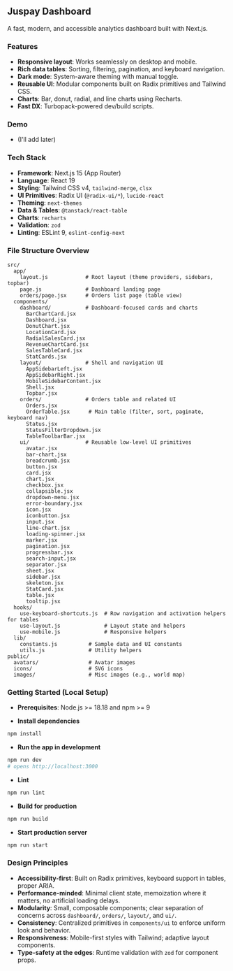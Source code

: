 ## Juspay Dashboard

A fast, modern, and accessible analytics dashboard built with Next.js.

### Features

- **Responsive layout**: Works seamlessly on desktop and mobile.
- **Rich data tables**: Sorting, filtering, pagination, and keyboard navigation.
- **Dark mode**: System-aware theming with manual toggle.
- **Reusable UI**: Modular components built on Radix primitives and Tailwind CSS.
- **Charts**: Bar, donut, radial, and line charts using Recharts.
- **Fast DX**: Turbopack-powered dev/build scripts.

### Demo

- (I'll add later)

### Tech Stack

- **Framework**: Next.js 15 (App Router)
- **Language**: React 19
- **Styling**: Tailwind CSS v4, `tailwind-merge`, `clsx`
- **UI Primitives**: Radix UI (`@radix-ui/*`), `lucide-react`
- **Theming**: `next-themes`
- **Data & Tables**: `@tanstack/react-table`
- **Charts**: `recharts`
- **Validation**: `zod`
- **Linting**: ESLint 9, `eslint-config-next`

### File Structure Overview

```text
src/
  app/
    layout.js            # Root layout (theme providers, sidebars, topbar)
    page.js              # Dashboard landing page
    orders/page.jsx      # Orders list page (table view)
  components/
    dashboard/           # Dashboard-focused cards and charts
      BarChartCard.jsx
      Dashboard.jsx
      DonutChart.jsx
      LocationCard.jsx
      RadialSalesCard.jsx
      RevenueChartCard.jsx
      SalesTableCard.jsx
      StatCards.jsx
    layout/              # Shell and navigation UI
      AppSidebarLeft.jsx
      AppSidebarRight.jsx
      MobileSidebarContent.jsx
      Shell.jsx
      Topbar.jsx
    orders/              # Orders table and related UI
      Orders.jsx
      OrderTable.jsx      # Main table (filter, sort, paginate, keyboard nav)
      Status.jsx
      StatusFilterDropdown.jsx
      TableToolbarBar.jsx
    ui/                  # Reusable low-level UI primitives
      avatar.jsx
      bar-chart.jsx
      breadcrumb.jsx
      button.jsx
      card.jsx
      chart.jsx
      checkbox.jsx
      collapsible.jsx
      dropdown-menu.jsx
      error-boundary.jsx
      icon.jsx
      iconbutton.jsx
      input.jsx
      line-chart.jsx
      loading-spinner.jsx
      marker.jsx
      pagination.jsx
      progressbar.jsx
      search-input.jsx
      separator.jsx
      sheet.jsx
      sidebar.jsx
      skeleton.jsx
      StatCard.jsx
      table.jsx
      tooltip.jsx
  hooks/
    use-keyboard-shortcuts.js  # Row navigation and activation helpers for tables
    use-layout.js              # Layout state and helpers
    use-mobile.js              # Responsive helpers
  lib/
    constants.js          # Sample data and UI constants
    utils.js              # Utility helpers
public/
  avatars/                # Avatar images
  icons/                  # SVG icons
  images/                 # Misc images (e.g., world map)
```

### Getting Started (Local Setup)

- **Prerequisites**: Node.js >= 18.18 and npm >= 9

- **Install dependencies**

```bash
npm install
```

- **Run the app in development**

```bash
npm run dev
# opens http://localhost:3000
```

- **Lint**

```bash
npm run lint
```

- **Build for production**

```bash
npm run build
```

- **Start production server**

```bash
npm run start
```

### Design Principles

- **Accessibility-first**: Built on Radix primitives, keyboard support in tables, proper ARIA.
- **Performance-minded**: Minimal client state, memoization where it matters, no artificial loading delays.
- **Modularity**: Small, composable components; clear separation of concerns across `dashboard/`, `orders/`, `layout/`, and `ui/`.
- **Consistency**: Centralized primitives in `components/ui` to enforce uniform look and behavior.
- **Responsiveness**: Mobile-first styles with Tailwind; adaptive layout components.
- **Type-safety at the edges**: Runtime validation with `zod` for component props.

